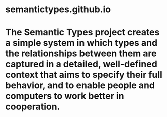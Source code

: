 # semantictypes.github.io

# The Semantic Types project creates a simple system in which types and the relationships between them are captured in a detailed, well-defined context that aims to specify their full behavior, and to enable people and computers to work better in cooperation.
